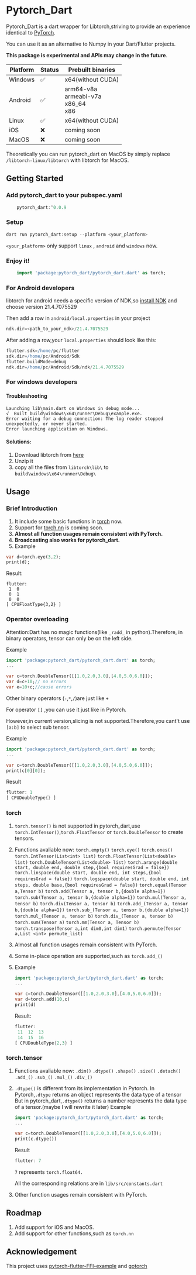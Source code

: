 # Pytorch_Dart

Pytorch_Dart is a dart wrapper for Libtorch,striving to provide an experience identical to [PyTorch](https://github.com/pytorch/pytorch).

You can use it as an alternative to Numpy in your Dart/Flutter projects.

**This package is experimental and APIs may change in the future**.

| Platform | Status | Prebuilt binaries                               |
| -------- | ------ | ----------------------------------------------- |
| Windows  | ✅     | x64(without CUDA)                               |
| Android  | ✅     | arm64-v8a<br />armeabi-v7a<br />x86_64<br />x86 |
| Linux    | ✅     | x64(without CUDA)                               |
| iOS      | ❌     | coming soon                                     |
| MacOS    | ❌     | coming soon                                     |

Theoretically you can run pytorch_dart on MacOS by simply replace `/libtorch-linux/libtorch` with libtorch for MacOS.

## Getting Started

### Add pytorch_dart to your pubspec.yaml

```dart
    pytorch_dart:^0.0.9
```

### Setup

```dart
dart run pytorch_dart:setup --platform <your_platform>
```

`<your_platform>` only support `linux` , `android` and `windows` now.

### Enjoy it!

```dart
    import 'package:pytorch_dart/pytorch_dart.dart' as torch;

```

### For Android developers

libtorch for android needs a specific version of NDK,so [install NDK](https://developer.android.com/studio/projects/install-ndk?hl=zh-cn) and choose version 21.4.7075529

Then add a row in `android/local.properties` in your project

```dart
ndk.dir=<path_to_your_ndk>/21.4.7075529
```

After adding a row,your `local.properties` should look like this:

```gradle
flutter.sdk=/home/pc/flutter
sdk.dir=/home/pc/Android/Sdk
flutter.buildMode=debug
ndk.dir=/home/pc/Android/Sdk/ndk/21.4.7075529
```

### For windows developers

#### Troubleshooting

```
Launching lib\main.dart on Windows in debug mode...
√  Built build\windows\x64\runner\Debug\example.exe.
Error waiting for a debug connection: The log reader stopped unexpectedly, or never started.
Error launching application on Windows.
```

#### Solutions:

1. Download libtorch from [here](https://download.pytorch.org/libtorch/cpu/libtorch-win-shared-with-deps-2.2.2%2Bcpu.zip)
2. Unzip it
3. copy all the files from `libtorch\lib\` to `build\windows\x64\runner\Debug\`

## Usage

### Brief Introduction

1. It include some basic functions in [torch](https://pytorch.org/docs/stable/torch.html) now.
2. Support for [torch.nn](https://pytorch.org/docs/stable/nn.html) is coming soon.
3. **Almost all function usages remain consistent with PyTorch.**
4. **Broadcasting also works for pytorch_dart.**
5. Example

```dart
var d=torch.eye(3,2);
print(d);
```

Result:

```
flutter:
 1  0
 0  1
 0  0
[ CPUFloatType{3,2} ]
```

### Operator overloading

Attention:Dart has no magic functions(like `_radd_` in python).Therefore, in binary operators, tensor can only be on the left side.

Example

```dart
import 'package:pytorch_dart/pytorch_dart.dart' as torch;
...

var c=torch.DoubleTensor([[1.0,2.0,3.0],[4.0,5.0,6.0]]);
var d=c+10;// no errors
var e=10+c;//cause errors
```

Other binary operators (`-`,`*`,`/`)are just like `+`

For operator `[]` ,you can use it just like in Pytorch.

However,in current version,slicing is not supported.Therefore,you cant't use `[a:b]` to select sub tensor.

Example

```dart
import 'package:pytorch_dart/pytorch_dart.dart' as torch;
...

var c=torch.DoubleTensor([[1.0,2.0,3.0],[4.0,5.0,6.0]]);
print(c[0][0]);
```

Result

```dart
flutter: 1
[ CPUDoubleType{} ]
```

### torch

1. `torch.tensor()` is not supported in pytorch_dart,use `torch.IntTensor()`,`torch.FloatTensor` or `torch.DoubleTensor` to create tensors.
2. Functions avaliable now:
   `torch.empty()`
   `torch.eye()`
   `torch.ones()`
   `torch.IntTensor(List<int> list)`
   `torch.FloatTensor(List<double> list)`
   `torch.DoubleTensor(List<double> list)`
   `torch.arange(double start, double end, double step,{bool requiresGrad = false})`
   `torch.linspace(double start, double end, int steps,{bool requiresGrad = false})`
   `torch.logspace(double start, double end, int steps, double base,{bool requiresGrad = false})`
   `torch.equal(Tensor a,Tensor b)`
   `torch.add(Tensor a, tensor b,{double alpha=1})`
   `torch.sub(Tensor a, tensor b,{double alpha=1})`
   `torch.mul(Tensor a, tensor b)`
   `torch.div(Tensor a, tensor b)`
   `torch.add_(Tensor a, tensor b,{double alpha=1})`
   `torch.sub_(Tensor a, tensor b,{double alpha=1})`
   `torch.mul_(Tensor a, tensor b)`
   `torch.div_(Tensor a, tensor b)`
   `torch.sum(Tensor a)`
   `torch.mm(Tensor a, Tensor b)`
   `torch.transpose(Tensor a,int dim0,int dim1)`
   `torch.permute(Tensor a,List <int> permute_list)`
3. Almost all function usages remain consistent with PyTorch.
4. Some in-place operation are supported,such as `torch.add_()`
5. Example

   ```dart
   import 'package:pytorch_dart/pytorch_dart.dart' as torch;
   ...

   var c=torch.DoubleTensor([[1.0,2.0,3.0],[4.0,5.0,6.0]]);
   var d=torch.add(10,c)
   print(d)
   ```

   Result:

   ```dart
   flutter:
    11  12  13
    14  15  16
   [ CPUDoubleType{2,3} ]
   ```

### torch.tensor

1. Functions avaliable now:
   `.dim()`
   `.dtype()`
   `.shape()`
   `.size()`
   `.detach()`
   `.add_()`
   `.sub_()`
   `.mul_()`
   `.div_()`
2. `.dtype()` is different from its implementation in Pytorch.
   In Pytorch,`.dtype` returns an object represents the data type of a tensor
   But in pytorch_dart,`.dtype()` returns a number represents the data type of a tensor.(maybe I will rewrite it later)
   Example

   ```dart
   import 'package:pytorch_dart/pytorch_dart.dart' as torch;
   ...

   var c=torch.DoubleTensor([[1.0,2.0,3.0],[4.0,5.0,6.0]]);
   print(c.dtype())
   ```

   Result

   ```dart
   flutter: 7
   ```

   `7` represents `torch.float64.`

   All the corresponding relations are in `lib/src/constants.dart`
3. Other function usages remain consistent with PyTorch.

## Roadmap

1. Add support for iOS and MacOS.
2. Add support for other functions,such as `torch.nn`

## Acknowledgement

This project uses [pytorch-flutter-FFI-example](https://github.com/dvagala/pytorch-flutter-FFI-example) and [gotorch](https://github.com/wangkuiyi/gotorch)
